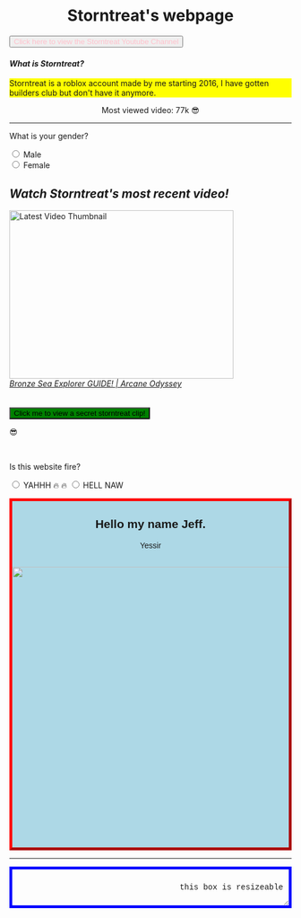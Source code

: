 <html>
  <title>Storntreat's webpage</title>
<body>
<style>
  .myDiv{
    border: 5px outset red;
    background-color: lightblue;
    text-align: center;
    font-family: helvetica;
    }
  .resizeable{
    resize: both;
    overflow: auto;
    padding: 10px; 
    border: 5px solid blue;
    text-align: right;
    font-family: Courier New, monospace;
    style: width="250" length="200";
    }
</style>
  
<h1 style="text-align:center;">Storntreat's webpage</h1>
</body>
<body>
<a href="https://www.youtube.com/channel/UC1six-0ZUK7rXDP13dO46VQ" target="_blank">
<button style="color:pink;">Click here to view the Storntreat Youtube Channel</button>
</a>
  <h4><em><strong>What is Storntreat?</strong></em></h4>
  <p style="background-color:yellow;"><span>Storntreat is a roblox account made by me starting 2016, I have gotten builders club but don't have it anymore.</span></p>
  <p style="text-align:center;">Most viewed video: 77k &#128526;</p>
<hr>
  <p>What is your gender?</p>
  <form>
<input type="radio" name="fav_language" value="yes"> Male
    <br>
<input type="radio" name="fav_language" value="no"> Female
</form>

<h2><em>Watch Storntreat's most recent video!</em></h2>
  <img src="https://img.youtube.com/vi/1uem93uujDE/0.jpg" width="400" height="300" alt="Latest Video Thumbnail">
  <br>
  <a href="https://www.youtube.com/watch?v=1uem93uujDE" target="_blank"><em>Bronze Sea Explorer GUIDE! | Arcane Odyssey</em></a>
<br>
  <br>
  <br>
<a href="https://youtu.be/xrC6HQihjuY" target="_blank">
  <button style="background-color:green;" style="color:magenta;">Click me to view a secret storntreat clip!</button>
</a>
<meta charset="UTF-8">
<p>&#128526;</p>
<br>
  <p>Is this website fire?</p>
<form>
<input type="radio" name="fav_language" value="yes"> YAHHH &#128293; &#128293;
<input type="radio" name="fav_language" value="no"> HELL NAW
</form>

<div class="myDiv">
  <h2>Hello my name Jeff.</h2>
  <p>Yessir</p>
  <br>
  <img width="500" length="300" src="http://t3.gstatic.com/images?q=tbn:ANd9GcR-uvr1tKqxsuxDYQQC2DVrJ-oSiB4aF4ubJC7jyub528JgPqJksZKHuaULP1wgFkX7AY48">
</div>
<hr>
<div class="resizeable" width="250" height="200">
  <p>this box is resizeable</p>
</div>
</body>
</html>

